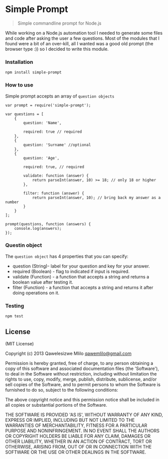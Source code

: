 # Simple Prompt
> Simple commandline prompt for Node.js

While working on a Node.js automation tool I needed to generate some files and code after asking the user a few questions. Most of the modules that I found were a bit of an over-kill, all I wanted was a good old prompt (the browser type :)) so I decided to write this module. 

### Installation

````
npm install simple-prompt 
````

### How to use

Simple prompt accepts an array of `question objects`

````
var prompt = require('simple-prompt');

var questions = [
    {
        question: 'Name',
        
        required: true // required
    },
    {
        question: 'Surname' //optional
    },
    {
        question: 'Age',
        
        required: true, // required
        
        validate: function (answer) {
            return parseInt(answer, 10) >= 18; // only 18 or higher
        },
        
        filter: function (answer) {
            return parseInt(answer, 10); // bring back my answer as a number
        }
    }
];

prompt(questions, function (answers) {
    console.log(answers);
});
````

### Questin object
The `question object` has 4 properties that you can specify:

 - question (String)- label for your question and key for your answer.
 - required (Boolean) - flag to indicated if input is required.
 - validate (Function) - a function that accepts a string and returns a boolean value after testing it.
 - filter (Function) - a function that accepts a string and returns it after doing operations on it.
 
 
### Testing
```
npm test
```



## License

(MIT License)

Copyright (c) 2013 Qawelesizwe Mlilo <qawemlilo@gmail.com>

Permission is hereby granted, free of charge, to any person obtaining a copy of this software and associated documentation files (the 'Software'), to deal in the Software without restriction, including without limitation the rights to use, copy, modify, merge, publish, distribute, sublicense, and/or sell copies of the Software, and to permit persons to whom the Software is furnished to do so, subject to the following conditions:

The above copyright notice and this permission notice shall be included in all copies or substantial portions of the Software.

THE SOFTWARE IS PROVIDED 'AS IS', WITHOUT WARRANTY OF ANY KIND, EXPRESS OR IMPLIED, INCLUDING BUT NOT LIMITED TO THE WARRANTIES OF MERCHANTABILITY, FITNESS FOR A PARTICULAR PURPOSE AND NONINFRINGEMENT. IN NO EVENT SHALL THE AUTHORS OR COPYRIGHT HOLDERS BE LIABLE FOR ANY CLAIM, DAMAGES OR OTHER LIABILITY, WHETHER IN AN ACTION OF CONTRACT, TORT OR OTHERWISE, ARISING FROM, OUT OF OR IN CONNECTION WITH THE SOFTWARE OR THE USE OR OTHER DEALINGS IN THE SOFTWARE.
